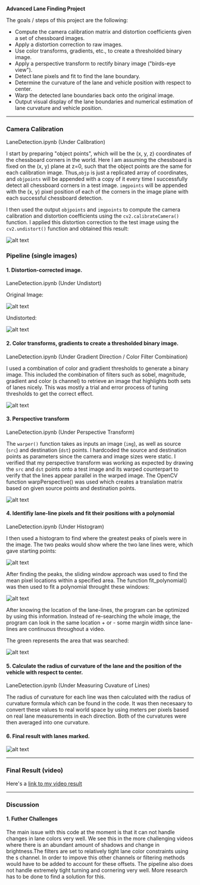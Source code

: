 **Advanced Lane Finding Project**

The goals / steps of this project are the following:

* Compute the camera calibration matrix and distortion coefficients given a set of chessboard images.
* Apply a distortion correction to raw images.
* Use color transforms, gradients, etc., to create a thresholded binary image.
* Apply a perspective transform to rectify binary image ("birds-eye view").
* Detect lane pixels and fit to find the lane boundary.
* Determine the curvature of the lane and vehicle position with respect to center.
* Warp the detected lane boundaries back onto the original image.
* Output visual display of the lane boundaries and numerical estimation of lane curvature and vehicle position.

[//]: # (Image References)

[image1]: ./output_images/calibration1.png "Calibration"
[image2]: ./output_images/original2.png "Original"
[image3]: ./output_images/undistorted3.png "Undistorted"
[image4]: ./output_images/combined_grad_color10.png "Combined Binary Filter"
[image5]: ./output_images/perspective11.png "Perspective Transform"
[image6]: ./output_images/histogram12.png "Histogram"
[image7]: ./output_images/sliding_window13.png "Sliding Window"
[image8]: ./output_images/margins14.png "Margin Search"
[image9]: ./output_images/metrics16.png "Pipeline Result"
[video1]: ./project_video.mp4 "Video Result"


---

### Camera Calibration

LaneDetection.ipynb (Under Calibration)

I start by preparing "object points", which will be the (x, y, z) coordinates of the 
chessboard corners in the world. Here I am assuming the chessboard is fixed on the (x, y) 
plane at z=0, such that the object points are the same for each calibration image. 
Thus,`objp` is just a replicated array of coordinates, and `objpoints` will be appended 
with a copy of it every time I successfully detect all chessboard corners in a test image. 
`imgpoints` will be appended with the (x, y) pixel position of each of the corners in the 
image plane with each successful chessboard detection.  

I then used the output `objpoints` and `imgpoints` to compute the camera calibration and 
distortion coefficients using the `cv2.calibrateCamera()` function.  I applied this distortion 
correction to the test image using the `cv2.undistort()` function and obtained this result: 

![alt text][image1]

### Pipeline (single images)

#### 1. Distortion-corrected image.

LaneDetection.ipynb (Under Undistort)

Original Image:

![alt text][image2]

Undistorted:

![alt text][image3]

#### 2. Color transforms, gradients to create a thresholded binary image. 

LaneDetection.ipynb (Under Gradient Direction / Color Filter Combination)

I used a combination of color and gradient thresholds to generate a binary image. This included the 
combination of filters such as sobel, magnitude, gradient and color (s channel) to retrieve an
image that highlights both sets of lanes nicely. This was mostly a trial and error process 
of tuning thresholds to get the correct effect.

![alt text][image4]

#### 3. Perspective transform

LaneDetection.ipynb (Under Perspective Transform)

The `warper()` function takes as inputs an image (`img`), as well as source (`src`) and 
destination (`dst`) points.  I hardcoded the source and destination points as parameters 
since the camera and image sizes were static. I verified that my perspective transform was 
working as expected by drawing the `src` and `dst` points onto a test image and its warped 
counterpart to verify that the lines appear parallel in the warped image. The OpenCV function
warpPerspective() was used which creates a translation matrix based on given source points and
destination points.  

![alt text][image5]

#### 4. Identifiy lane-line pixels and fit their positions with a polynomial

LaneDetection.ipynb (Under Histogram)

I then used a histogram to find where the greatest peaks of pixels were in the image. 
The two peaks would show where the two lane lines were, which gave starting points:

![alt text][image6]

After finding the peaks, the sliding window approach was used to find the mean
pixel locations within a specified area. The function fit_polynomial() was then used 
to fit a polynomial throught these windows:

![alt text][image7]

After knowing the location of the lane-lines, the program can be optimized 
by using this information. Instead of re-searching the whole image, the program 
can look in the same location + or - some margin width since lane-lines are
continuous throughout a video.

The green represents the area that was searched:

![alt text][image8]


#### 5. Calculate the radius of curvature of the lane and the position of the vehicle with respect to center.

LaneDetection.ipynb (Under Measuring Cuvature of Lines)

The radius of curvature for each line was then calculated with the radius of 
curvature formula which can be found in the code. It was then necesaary to convert 
these values to real world space by using meters per pixels based on real lane
measurements in each direction. Both of the curvatures were then averaged into 
one curvature.


#### 6. Final result with lanes marked.


![alt text][image9]

---

### Final Result (video)

Here's a [link to my video result](./output_video.mp4)

---

### Discussion

#### 1. Futher Challenges

The main issue with this code at the moment is that it can not handle changes in lane
colors very well. We see this in the more challenging videos where there is an abundant
amount of shadows and change in brightness.The filters are set to relatively tight lane 
color constraints using the s channel. In order to impove this other channels or filtering
methods would have to be added to account for these offsets. The pipeline also does not 
handle extremely tight turning and cornering very well. More research has to be done to 
find a solution for this.
